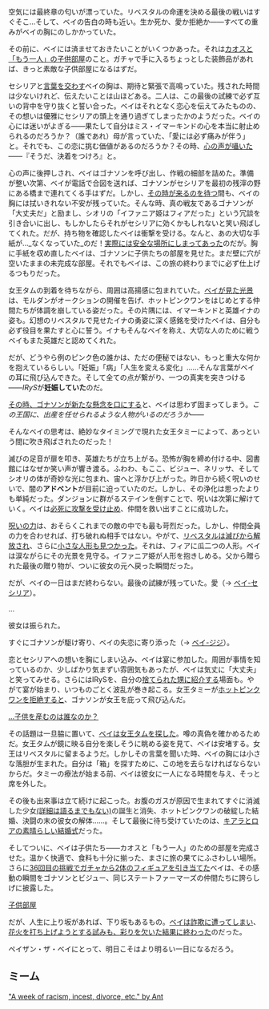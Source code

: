 <!-- title: ペイザン・ザ・ベイ -->
<!-- status: インブレッド -->

空気には最終章の匂いが漂っていた。リベスタルの命運を決める最後の戦いはすぐそこ…そして、ベイの告白の時も近い。生か死か、愛か拒絶か――すべての重みがベイの胸にのしかかっていた。

その前に、ベイには済ませておきたいことがいくつかあった。それは[カオスと「もう一人」の子供部屋](https://youtu.be/Br6dvhVJ_IE?t=489)のこと。ガチャで手に入るちょっとした装飾品があれば、きっと素敵な子供部屋になるはずだ。

セシリアと[言葉を交わす](https://youtu.be/Br6dvhVJ_IE?t=323)ベイの胸は、期待と緊張で高鳴っていた。残された時間は少ないけれど、伝えたいことは山ほどある。二人は、この最後の試練で必ず互いの背中を守り抜くと誓い合った。ベイはそれとなく恋心を伝えてみたものの、その想いは優雅にセシリアの頭上を通り過ぎてしまったかのようだった。ベイの心には迷いがよぎる――果たして自分はミス・イマーキンドの心を本当に射止められるのだろうか？（誰であれ）母が言っていた、「愛には必ず痛みが伴う」と。それでも、この恋に挑む価値があるのだろうか？その時、[心の声が囁いた](https://youtu.be/Br6dvhVJ_IE?t=783)――『そうだ、決着をつけろ』と。

心の声に後押しされ、ベイはゴナソンを呼び出し、作戦の細部を詰めた。準備が整い次第、ベイが電話で合図を送れば、ゴナソンがセシリアを最初の残滓の野にある橋まで連れてくる手はずだ。しかし、[その時が来るのを待つ](https://youtu.be/Br6dvhVJ_IE?t=1962)間も、ベイの胸には拭いきれない不安が残っていた。そんな時、真の戦友であるゴナソンが「大丈夫だ」と励まし、シオリの「イファニア姫はフィアだった」という冗談を引き合いに出し、もしかしたらそれがセシリアに効くかもしれないと笑い飛ばしてくれた。だが、持ち物を確認したベイは衝撃を受ける。なんと、あの大切な手紙が…_なくなっていた_のだ！[実際には安全な場所にしまってあった](https://youtu.be/Br6dvhVJ_IE?t=2645)のだが。胸に手紙を収め直したベイは、ゴナソンに子供たちの部屋を見せた。まだ壁に穴が空いたままの未完成な部屋。それでもベイは、この旅の終わりまでに必ず仕上げるつもりだった。

女王タムの到着を待ちながら、周囲は高揚感に包まれていた。[ベイが見た光景](https://youtu.be/Br6dvhVJ_IE?t=2160)は、モルダンがオークションの開催を告げ、ホットピンクワンをはじめとする仲間たちが体調を崩している姿だった。その片隅には、イマーキンドと英雄イナの姿も。幻想のリベスタルで見せたイナの勇姿に深く感銘を受けたベイは、自分も必ず役目を果たすと心に誓う。イナもそんなベイを称え、大切な人のために戦うベイもまた英雄だと認めてくれた。

だが、どうやら例のピンク色の誰かは、ただの便秘ではない、もっと重大な何かを抱えているらしい。「妊娠」「病」「人生を変える変化」……そんな言葉がベイの耳に飛び込んできた。そして全ての点が繋がり、一つの真実を突きつける――*IRyS*が**妊娠していた**のだ。

[その時、ゴナソンが新たな懸念を口にする](#embed:https://youtu.be/Br6dvhVJ_IE?t=2782)と、ベイは思わず固まってしまう。_この王国に、出産を任せられるような人物がいるのだろうか――_

そんなベイの思考は、絶妙なタイミングで現れた女王タミーによって、あっという間に吹き飛ばされたのだった！

滅びの足音が扉を叩き、英雄たちが立ち上がる。恐怖が胸を締め付ける中、図書館にはなぜか笑い声が響き渡る。ふわわ、もここ、ビジュー、ネリッサ、そしてシオリの体が奇妙な光に包まれ、宙へと浮かび上がった。昨日から続く呪いのせいで、闇の**アドベント**が目前に迫っていたのだ。しかし、その浄化は思ったよりも単純だった。ダンジョンに群がるステインを倒すことで、呪いは次第に解けていく。ベイは[必死に攻撃を受け止め](https://youtu.be/Br6dvhVJ_IE?t=3445)、仲間を救い出すことに成功した。

[呪いの力](#embed:https://youtu.be/Br6dvhVJ_IE?t=3693)は、おそらくこれまでの敵の中でも最も苛烈だった。しかし、仲間全員の力を合わせれば、打ち破れぬ相手ではない。やがて、[リベスタルは滅びから解放され](https://youtu.be/Br6dvhVJ_IE?t=4009)、さらに[小さな人形も見つかった](https://youtu.be/Br6dvhVJ_IE?t=4051)。それは、フィアに瓜二つの人形。ベイは涙ながらにその光景を見守る。イファニア姫が人形を抱きしめる。父から贈られた最後の贈り物が、ついに彼女の元へ戻った瞬間だった。

だが、ベイの一日はまだ終わらない。最後の試練が残っていた。愛（→ [ベイ-セシリア](#edge:cecilia-bae)）。

…

彼女は振られた。

すぐにゴナソンが駆け寄り、ベイの失恋に寄り添った（→ [ベイ-ジジ](#edge:bae-gigi)）。

恋とセシリアへの想いを胸にしまい込み、ベイは宴に参加した。周囲が事情を知っているのか、少しばかり気まずい雰囲気もあったが、ベイは気丈に「大丈夫」と笑ってみせる。さらにはIRySを、自分の[捨てられた甥に紹介する](https://youtu.be/Br6dvhVJ_IE?t=5633)場面も。やがて宴が始まり、いつものごとく波乱が巻き起こる。女王タミーが[ホットピンクワンを拒絶すると](https://youtu.be/Br6dvhVJ_IE?t=5761)、ゴナソンが女王を庇って飛び込んだ。

[…子供を産むのは誰なのか？](#embed:https://youtu.be/Br6dvhVJ_IE?t=5883)

その話題は一旦脇に置いて、[ベイは女王タムを探した](https://youtu.be/Br6dvhVJ_IE?t=5936)。噂の真偽を確かめるためだ。女王タムが鏡に映る自分を楽しそうに眺める姿を見て、ベイは安堵する。女王はリベスタルに留まるようだ。しかしその言葉を聞いた時、ベイの胸には小さな落胆が生まれた。自分は「箱」を探すために、この地を去らなければならないからだ。タミーの療法が始まる前、ベイは彼女に一人になる時間を与え、そっと席を外した。

その後も出来事は立て続けに起こった。お腹のガスが原因で生まれてすぐに消滅した少女[(詳細は語るまでもない)](https://youtu.be/Br6dvhVJ_IE?t=6744)の誕生と消失、ホットピンクワンの破綻した結婚、決闘の末の彼女の解体……。そして最後に待ち受けていたのは、[キアラとロアの素晴らしい結婚式](https://youtu.be/Br6dvhVJ_IE?t=7715)だった。

そしてついに、ベイは子供たち――カオスと「もう一人」のための部屋を完成させた。温かく快適で、食料も十分に揃った、まさに旅の果てにふさわしい場所。さらに[36回目の挑戦でガチャから2体のフィギュアを引き当てた](https://youtu.be/Br6dvhVJ_IE?t=8199)ベイは、その感動の瞬間をゴナソンとビジュー、同じステートファーマーズの仲間たちに誇らしげに披露した。

[子供部屋](#embed:https://youtu.be/Br6dvhVJ_IE?t=9402)

だが、人生に上り坂があれば、下り坂もあるもの。[ベイは詐欺に遭ってしまい](https://youtu.be/Br6dvhVJ_IE?t=10289)、[花火を打ち上げようとする試みも、彩りを欠いた結果に終わった](https://youtu.be/Br6dvhVJ_IE?t=11047)のだった。

ペイザン・ザ・ベイにとって、明日こそはより明るい一日になるだろう。

## ミーム

["A week of racism, incest, divorce, etc." by Ant](https://x.com/antzk_3/status/1921062800375320713)